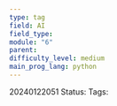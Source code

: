 ```yaml
---
type: tag
field: AI
field_type: 
module: "6"
parent: 
difficulty_level: medium
main_prog_lang: python
---
```

20240122051
Status: 
Tags:
